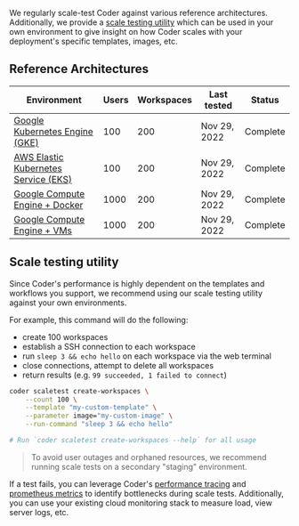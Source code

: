 We regularly scale-test Coder against various reference architectures. Additionally, we provide a [scale testing utility](#scaletest-utility) which can be used in your own environment to give insight on how Coder scales with your deployment's specific templates, images, etc.

## Reference Architectures

| Environment                               | Users | Workspaces | Last tested  | Status   |
| ----------------------------------------- | ----- | ---------- | ------------ | -------- |
| [Google Kubernetes Engine (GKE)](#)       | 100   | 200        | Nov 29, 2022 | Complete |
| [AWS Elastic Kubernetes Service (EKS)](#) | 100   | 200        | Nov 29, 2022 | Complete |
| [Google Compute Engine + Docker](#)       | 1000  | 200        | Nov 29, 2022 | Complete |
| [Google Compute Engine + VMs](#)          | 1000  | 200        | Nov 29, 2022 | Complete |

## Scale testing utility

Since Coder's performance is highly dependent on the templates and workflows you support, we recommend using our scale testing utility against your own environments.

For example, this command will do the following:

- create 100 workspaces
- establish a SSH connection to each workspace
- run `sleep 3 && echo hello` on each workspace via the web terminal
- close connections, attempt to delete all workspaces
- return results (e.g. `99 succeeded, 1 failed to connect`)

```sh
coder scaletest create-workspaces \
    --count 100 \
    --template "my-custom-template" \
    --parameter image="my-custom-image" \
    --run-command "sleep 3 && echo hello"

# Run `coder scaletest create-workspaces --help` for all usage
```

> To avoid user outages and orphaned resources, we recommend running scale tests on a secondary "staging" environment.

If a test fails, you can leverage Coder's [performance tracing](#) and [prometheus metrics](../prometheus.md) to identify bottlenecks during scale tests. Additionally, you can use your existing cloud monitoring stack to measure load, view server logs, etc.
